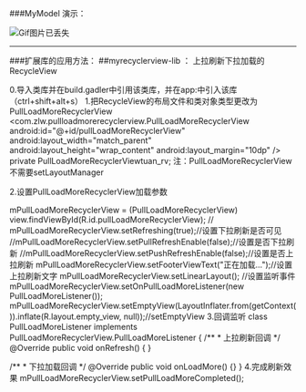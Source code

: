 ###MyModel 演示：


![Gif图片已丢失](https://github.com/zhaolewei/8.31-XMPPDemo/Gif.gif)

<hr/>
###扩展库的应用方法：
##myrecyclerview-lib ： 上拉刷新下拉加载的RecycleView

0.导入类库并在build.gadler中引用该类库，并在app:中引入该库（ctrl+shift+alt+s）
1.把RecycleView的布局文件和类对象类型更改为PullLoadMoreRecyclerView
    <com.zlw.pullloadmorerecyclerview.PullLoadMoreRecyclerView
android:id="@+id/pullLoadMoreRecyclerView"
android:layout_width="match_parent"
android:layout_height="wrap_content"
android:layout_margin="10dp" />
    private PullLoadMoreRecyclerViewtuan_rv;
注：PullLoadMoreRecyclerView  不需要setLayoutManager

2.设置PullLoadMoreRecyclerView加载参数

mPullLoadMoreRecyclerView = (PullLoadMoreRecyclerView) view.findViewById(R.id.pullLoadMoreRecyclerView);
// mPullLoadMoreRecyclerView.setRefreshing(true);//设置下拉刷新是否可见
//mPullLoadMoreRecyclerView.setPullRefreshEnable(false);//设置是否下拉刷新
//mPullLoadMoreRecyclerView.setPushRefreshEnable(false);//设置是否上拉刷新
mPullLoadMoreRecyclerView.setFooterViewText("正在加载...");//设置上拉刷新文字
mPullLoadMoreRecyclerView.setLinearLayout();
//设置监听事件
mPullLoadMoreRecyclerView.setOnPullLoadMoreListener(new PullLoadMoreListener());
mPullLoadMoreRecyclerView.setEmptyView(LayoutInflater.from(getContext()).inflate(R.layout.empty_view, null));//setEmptyView
3.回调监听
class PullLoadMoreListener implements PullLoadMoreRecyclerView.PullLoadMoreListener {
/**
     * 上拉刷新回调
     */
@Override
public void onRefresh() { }

/**
     * 下拉加载回调
     */
@Override
public void onLoadMore() {}
}
4.完成刷新效果
mPullLoadMoreRecyclerView.setPullLoadMoreCompleted();